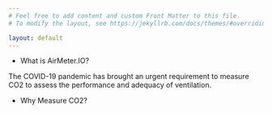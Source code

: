 ```yaml
---
# Feel free to add content and custom Front Matter to this file.
# To modify the layout, see https://jekyllrb.com/docs/themes/#overriding-theme-defaults

layout: default
---
```



- What is AirMeter.IO?


The COVID-19 pandemic has brought an urgent requirement to measure CO2 to assess the performance and adequacy of ventilation.


- Why Measure CO2?

